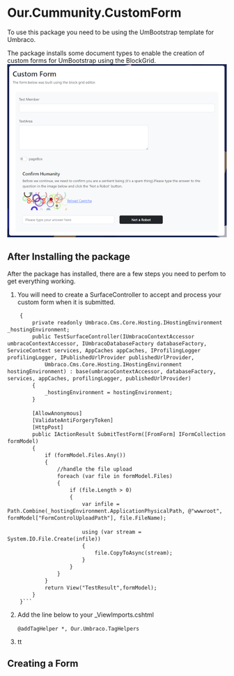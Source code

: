 # Our.Cummunity.CustomForm
To use this package you need to be using the UmBootstrap template for Umbraco.

The package installs some document types to enable the creation of custom forms for UmBootstrap using the BlockGrid.
![Example custom form](images/customform.png)

## After Installing the package
After the package has installed, there are a few steps you need to perfom to get everything working.

1. You will need to create a SurfaceController to accept and process your custom form when it is submitted.

``` public class TestSurfaceController : SurfaceController
    {
        private readonly Umbraco.Cms.Core.Hosting.IHostingEnvironment _hostingEnvironment;
        public TestSurfaceController(IUmbracoContextAccessor umbracoContextAccessor, IUmbracoDatabaseFactory databaseFactory, ServiceContext services, AppCaches appCaches, IProfilingLogger profilingLogger, IPublishedUrlProvider publishedUrlProvider,
            Umbraco.Cms.Core.Hosting.IHostingEnvironment hostingEnvironment) : base(umbracoContextAccessor, databaseFactory, services, appCaches, profilingLogger, publishedUrlProvider)
        {
            _hostingEnvironment = hostingEnvironment;
        }

        [AllowAnonymous]
        [ValidateAntiForgeryToken]
        [HttpPost]
        public IActionResult SubmitTestForm([FromForm] IFormCollection formModel)
        {
            if (formModel.Files.Any())
            {
                //handle the file upload
                foreach (var file in formModel.Files)  
                {  
                    if (file.Length > 0)  
                    {  
                        var infile = Path.Combine(_hostingEnvironment.ApplicationPhysicalPath, @"wwwroot", formModel["FormControlUploadPath"], file.FileName);  
  
                        using (var stream = System.IO.File.Create(infile))  
                        {  
                            file.CopyToAsync(stream);  
                        }  
                    }  
                }  
            }
            return View("TestResult",formModel);
        }
    }```
``````
2. Add the line below to your _ViewImports.cshtml

    ```@addTagHelper *, Our.Umbraco.TagHelpers```

3. tt

## Creating a Form
